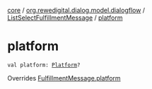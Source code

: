 [core](../../index.md) / [org.rewedigital.dialog.model.dialogflow](../index.md) / [ListSelectFulfillmentMessage](index.md) / [platform](./platform.md)

# platform

`val platform: `[`Platform`](../-platform/index.md)`?`

Overrides [FulfillmentMessage.platform](../-fulfillment-message/platform.md)

